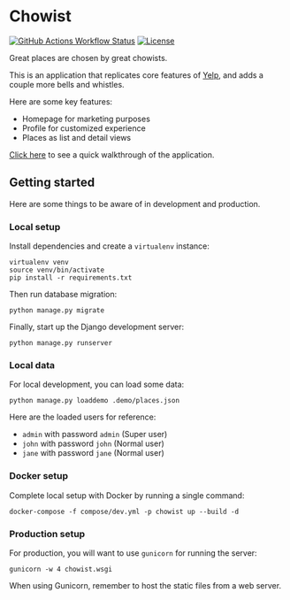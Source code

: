 # Chowist

[![GitHub Actions Workflow Status](https://img.shields.io/github/actions/workflow/status/huangsam/chowist/ci.yml)](https://github.com/huangsam/chowist/actions)
[![License](https://img.shields.io/github/license/huangsam/chowist)](https://github.com/huangsam/chowist/blob/main/LICENSE)

Great places are chosen by great chowists.

This is an application that replicates core features of [Yelp](https://www.yelp.com/), and adds a couple more bells and whistles.

Here are some key features:

- Homepage for marketing purposes
- Profile for customized experience
- Places as list and detail views

[Click here](https://youtu.be/SqVBcunjFHQ) to see a quick walkthrough of the application.

## Getting started

Here are some things to be aware of in development and production.

### Local setup

Install dependencies and create a `virtualenv` instance:

    virtualenv venv
    source venv/bin/activate
    pip install -r requirements.txt

Then run database migration:

    python manage.py migrate

Finally, start up the Django development server:

    python manage.py runserver

### Local data

For local development, you can load some data:

    python manage.py loaddemo .demo/places.json

Here are the loaded users for reference:

- `admin` with password `admin` (Super user)
- `john` with password `john` (Normal user)
- `jane` with password `jane` (Normal user)

### Docker setup

Complete local setup with Docker by running a single command:

    docker-compose -f compose/dev.yml -p chowist up --build -d

### Production setup

For production, you will want to use `gunicorn` for running the server:

    gunicorn -w 4 chowist.wsgi

When using Gunicorn, remember to host the static files from a web server.
